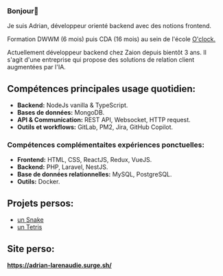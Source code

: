 ### Bonjour👋

<p>
Je suis Adrian, développeur orienté backend avec des notions frontend.
</p>
<p>
Formation DWWM (6 mois) puis CDA (16 mois) au sein de l'école <a href="https://oclock.io/" target="_blank"> O'clock. </a>
</p>
<p>
Actuellement développeur backend chez Zaion depuis bientôt 3 ans.
Il s'agit d'une entreprise qui propose des solutions de relation client augmentées par l'IA.
</p>

## Compétences principales usage quotidien:

- **Backend:** NodeJs vanilla & TypeScript.
- **Bases de données:** MongoDB.
- **API & Communication:** REST API, Websocket, HTTP request.
- **Outils et workflows:** GitLab, PM2, Jira, GitHub Copilot.

### Compétences complémentaites expériences ponctuelles: 
- **Frontend:** HTML, CSS, ReactJS, Redux, VueJS.
- **Backend:** PHP, Laravel, NestJS.
- **Base de données relationnelles:** MySQL, PostgreSQL.
- **Outils:** Docker.

## Projets persos:  

<ul>
 <li><a href="https://jormungand-game-adrian.surge.sh/">un Snake</a></li>
 <li><a href="https://tetris-game-adrian.surge.sh/">un Tetris</a></li>
</ul>
</p>

## Site perso:
**https://adrian-larenaudie.surge.sh/**


